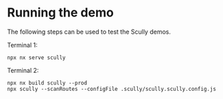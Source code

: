 # Running the demo

The following steps can be used to test the Scully demos.

Terminal 1:
```
npx nx serve scully
```

Terminal 2:
```
npx nx build scully --prod
npx scully --scanRoutes --configFile .scully/scully.scully.config.js
```
